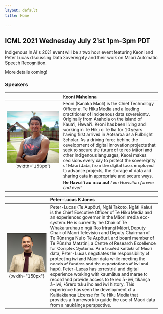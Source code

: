 ```yaml
---
layout: default
title: Home

---
```


## ICML 2021 Wednesday July 21st 1pm-3pm PDT

Indigenous In AI's 2021 event will be a two hour event featuring Keoni and Peter Lucas discussing Data Sovereignty and their work on Maori Automatic Speech Recognition. 

More details coming!

### Speakers

|  | Keoni Mahelona |
| :---: | :--- |
| ![keoni](./speakers/keoni.jpg){:width="150px"} | Keoni (Kanaka Māoli) is the Chief Technology Officer at Te Hiku Media and a leading practitioner of indigenous data sovereignty. Originally from Anahola on the island of Kauaʻi, Hawaiʻi. Keoni has been living and working in Te Hiku o Te Ika for 10 years having first arrived in Aotearoa as a Fulbright Scholar. As a driving force behind the development of digital innovation projects that seek to secure the future of te reo Māori and other indigenous languages, Keoni makes decisions every day to protect the sovereignty of Māori data, from the digital tools employed to advance projects, the storage of data and sharing data in appropriate and secure ways.|
|| __He Hawaiʻi au mau au!__ _I am Hawaiian forever and ever!_ |
  
  
|  | Peter-Lucas K Jones |
| :---: | :--- |
| ![peter](./speakers/peter.png){:width="150px"} | Peter-Lucas (Te Aupōuri, Ngāi Takoto, Ngāti Kahu) is the Chief Executive Officer of Te Hiku Media and an experienced governor in the Māori media eco-system. He is currently the Chair of Te Whakaruruhau o ngā Reo Irirangi Māori, Deputy Chair of Māori Television and Deputy Chairman of Te Rūnanga Nui o Te Aupōuri, and board member of Te Pūnaha Matatini, a Centre of Research Excellence for Complex Systems. As a trusted kaitiaki of Māori data, Peter-Lucas negotiates the responsibility of protecting iwi and Māori data while meeting the needs of funders and the expectations of iwi and hapū. Peter-Lucas has terrestrial and digital experience working with kaumātua and marae to record and provide access to te reo ā-iwi, tikanga ā-iwi, kōrero tuku iho and iwi history. This experience has seen the development of a Kaitiakitanga License for Te Hiku Media that provides a framework to guide the use of Māori data from a haukāinga perspective. |